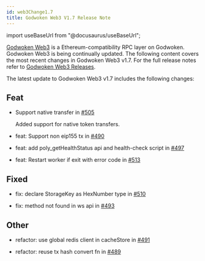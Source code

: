 ```yaml
---
id: web3Change1.7
title: Godwoken Web3 V1.7 Release Note
---
```


import useBaseUrl from "@docusaurus/useBaseUrl";

[Godwoken Web3](https://github.com/nervosnetwork/godwoken-web3) is a Ethereum-compatibility RPC layer on Godwoken. Godwoken Web3 is being continually updated. The following content covers the most recent changes in Godwoken Web3 v1.7. For the full release notes refer to [Godwoken Web3 Releases](https://github.com/nervosnetwork/godwoken-web3/releases).

The latest update to Godwoken Web3 v1.7 includes the following changes:

## Feat

- Support native transfer in [#505](https://github.com/nervosnetwork/godwoken-web3/pull/505)

  Added support for native token transfers. 

- feat: Support non eip155 tx in [#490](https://github.com/nervosnetwork/godwoken-web3/pull/490)

- feat: add poly_getHealthStatus api and health-check script in [#497](https://github.com/nervosnetwork/godwoken-web3/pull/497)

- feat: Restart worker if exit with error code in [#513](https://github.com/nervosnetwork/godwoken-web3/pull/513)

## Fixed

- fix: declare StorageKey as HexNumber type in [#510](https://github.com/nervosnetwork/godwoken-web3/pull/510)

- fix: method not found in ws api in [#493](https://github.com/nervosnetwork/godwoken-web3/pull/493)

## Other

- refactor: use global redis client in cacheStore in [#491](https://github.com/nervosnetwork/godwoken-web3/pull/491)

- refactor: reuse tx hash convert fn in [#489](https://github.com/nervosnetwork/godwoken-web3/pull/489)